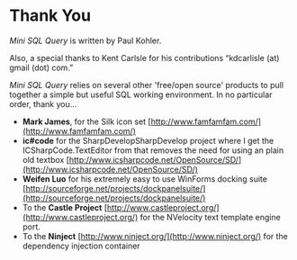 Thank You
=========

*Mini SQL Query* is written by Paul Kohler.

Also, a special thanks to Kent Carlsle for his contributions “kdcarlisle (at) gmail (dot) com.”

*Mini SQL Query* relies on several other 'free/open source' products to pull together a simple but useful SQL working environment. In no particular order, thank you... 

- **Mark James**, for the Silk icon set [http://www.famfamfam.com/](http://www.famfamfam.com/)
- **ic#code** for the SharpDevelopSharpDevelop project where I get the ICSharpCode.TextEditor from that removes the need for using an plain old textbox [http://www.icsharpcode.net/OpenSource/SD/](http://www.icsharpcode.net/OpenSource/SD/)
- **Weifen Luo** for his extremely easy to use WinForms docking suite [http://sourceforge.net/projects/dockpanelsuite/](http://sourceforge.net/projects/dockpanelsuite/)
- To the **Castle Project** [http://www.castleproject.org/](http://www.castleproject.org/) for the NVelocity text template engine port.
- To the **Ninject** [http://www.ninject.org/](http://www.ninject.org/) for the dependency injection container
